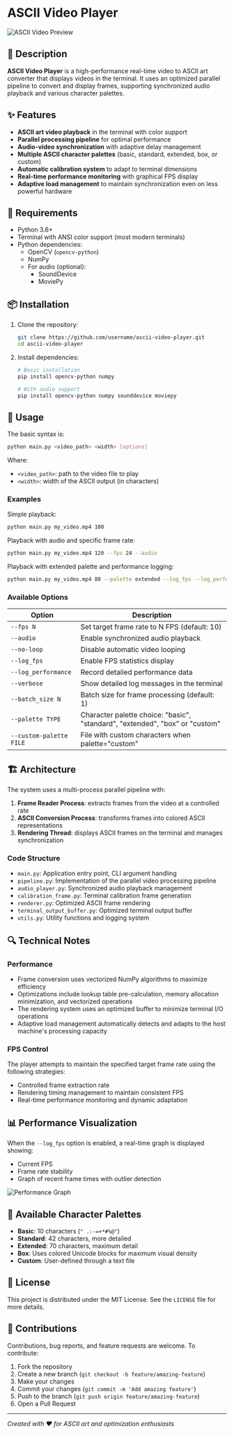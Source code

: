 # ASCII Video Player

![ASCII Video Preview](https://github.com/Cioscos/Pixellator/blob/performance/doc/intro.png)

## 📝 Description

**ASCII Video Player** is a high-performance real-time video to ASCII art converter that displays videos in the terminal. It uses an optimized parallel pipeline to convert and display frames, supporting synchronized audio playback and various character palettes.

## ✨ Features

- **ASCII art video playback** in the terminal with color support
- **Parallel processing pipeline** for optimal performance
- **Audio-video synchronization** with adaptive delay management
- **Multiple ASCII character palettes** (basic, standard, extended, box, or custom)
- **Automatic calibration system** to adapt to terminal dimensions
- **Real-time performance monitoring** with graphical FPS display
- **Adaptive load management** to maintain synchronization even on less powerful hardware

## 🔧 Requirements

- Python 3.6+
- Terminal with ANSI color support (most modern terminals)
- Python dependencies:
  - OpenCV (`opencv-python`)
  - NumPy
  - For audio (optional):
    - SoundDevice
    - MoviePy

## 📦 Installation

1. Clone the repository:
   ```bash
   git clone https://github.com/username/ascii-video-player.git
   cd ascii-video-player
   ```

2. Install dependencies:
   ```bash
   # Basic installation
   pip install opencv-python numpy

   # With audio support
   pip install opencv-python numpy sounddevice moviepy
   ```

## 🚀 Usage

The basic syntax is:

```bash
python main.py <video_path> <width> [options]
```

Where:
- `<video_path>`: path to the video file to play
- `<width>`: width of the ASCII output (in characters)

### Examples

Simple playback:
```bash
python main.py my_video.mp4 100
```

Playback with audio and specific frame rate:
```bash
python main.py my_video.mp4 120 --fps 24 --audio
```

Playback with extended palette and performance logging:
```bash
python main.py my_video.mp4 80 --palette extended --log_fps --log_performance
```

### Available Options

| Option | Description |
|---------|-------------|
| `--fps N` | Set target frame rate to N FPS (default: 10) |
| `--audio` | Enable synchronized audio playback |
| `--no-loop` | Disable automatic video looping |
| `--log_fps` | Enable FPS statistics display |
| `--log_performance` | Record detailed performance data |
| `--verbose` | Show detailed log messages in the terminal |
| `--batch_size N` | Batch size for frame processing (default: 1) |
| `--palette TYPE` | Character palette choice: "basic", "standard", "extended", "box" or "custom" |
| `--custom-palette FILE` | File with custom characters when palette="custom" |

## 🏗️ Architecture

The system uses a multi-process parallel pipeline with:

1. **Frame Reader Process**: extracts frames from the video at a controlled rate
2. **ASCII Conversion Process**: transforms frames into colored ASCII representations
3. **Rendering Thread**: displays ASCII frames on the terminal and manages synchronization

### Code Structure

- `main.py`: Application entry point, CLI argument handling
- `pipeline.py`: Implementation of the parallel video processing pipeline
- `audio_player.py`: Synchronized audio playback management
- `calibration_frame.py`: Terminal calibration frame generation
- `renderer.py`: Optimized ASCII frame rendering
- `terminal_output_buffer.py`: Optimized terminal output buffer
- `utils.py`: Utility functions and logging system

## 🔍 Technical Notes

### Performance

- Frame conversion uses vectorized NumPy algorithms to maximize efficiency
- Optimizations include lookup table pre-calculation, memory allocation minimization, and vectorized operations
- The rendering system uses an optimized buffer to minimize terminal I/O operations
- Adaptive load management automatically detects and adapts to the host machine's processing capacity

### FPS Control

The player attempts to maintain the specified target frame rate using the following strategies:
- Controlled frame extraction rate
- Rendering timing management to maintain consistent FPS
- Real-time performance monitoring and dynamic adaptation

## 📊 Performance Visualization

When the `--log_fps` option is enabled, a real-time graph is displayed showing:
- Current FPS
- Frame rate stability
- Graph of recent frame times with outlier detection

![Performance Graph](https://github.com/Cioscos/Pixellator/blob/performance/doc/stats.png)

## 🎨 Available Character Palettes

- **Basic**: 10 characters (`" .:-=+*#%@"`)
- **Standard**: 42 characters, more detailed
- **Extended**: 70 characters, maximum detail
- **Box**: Uses colored Unicode blocks for maximum visual density
- **Custom**: User-defined through a text file

## 📄 License

This project is distributed under the MIT License. See the `LICENSE` file for more details.

## 👥 Contributions

Contributions, bug reports, and feature requests are welcome.
To contribute:

1. Fork the repository
2. Create a new branch (`git checkout -b feature/amazing-feature`)
3. Make your changes
4. Commit your changes (`git commit -m 'Add amazing feature'`)
5. Push to the branch (`git push origin feature/amazing-feature`)
6. Open a Pull Request

---

*Created with ❤️ for ASCII art and optimization enthusiasts*